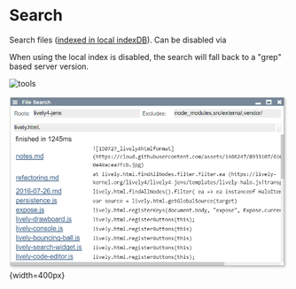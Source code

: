 # Search

Search files ([indexed in local indexDB](../files/)). Can be disabled via

<script>
var pref = "FileIndex"
var toggle = (<div> [Preference] 
  <b> {lively.preferences.shortDescription(pref)}:</b>
  <button click={() => {
    lively.preferences.set(pref, !lively.preferences.get(pref))
    toggle.querySelector("button").textContent = lively.preferences.get(pref)
  }}>{lively.preferences.get(pref)}</button>
</div>)
toggle
</script>

When using the local index is disabled, the search will fall back to a "grep" based server version. 

![tools](media/tools.drawio)

![](media/search.png){width=400px}


